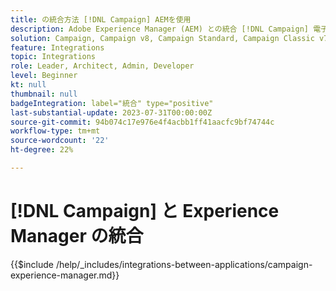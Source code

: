 ```yaml
---
title: の統合方法 [!DNL Campaign] AEMを使用
description: Adobe Experience Manager (AEM) との統合 [!DNL Campaign] 電子メールキャンペーンを作成および管理します。
solution: Campaign, Campaign v8, Campaign Standard, Campaign Classic v7, Experience Manager, Experience Manager Forms
feature: Integrations
topic: Integrations
role: Leader, Architect, Admin, Developer
level: Beginner
kt: null
thumbnail: null
badgeIntegration: label="統合" type="positive"
last-substantial-update: 2023-07-31T00:00:00Z
source-git-commit: 94b074c17e976e4f4acbb1ff41aacfc9bf74744c
workflow-type: tm+mt
source-wordcount: '22'
ht-degree: 22%

---
```



# [!DNL Campaign] と Experience Manager の統合

{{$include /help/_includes/integrations-between-applications/campaign-experience-manager.md}}
